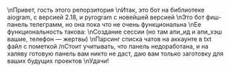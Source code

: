\nПривет, гость этого репорзитория
\nИтак, это бот на библиотеке aiogram, с версией 2.18, и pyrogram с новейшей версией
\nЭто бот фиш-панель телеграмм, но она пока что не очень функциональна
\nЕе функциональность такова:
\nСоздание сессии (но там апи_ид и апи_хэш вашие, телефон — жертвы)
\nПарсинг списка чатов на аккаунте в txt файл с пометкой 
/nСтоит учитывать, что панель недоработана, и на халяву готовую панель вам никто не даст, даю вам только заготовку для ваших будущих проектов
\nУдачи!
